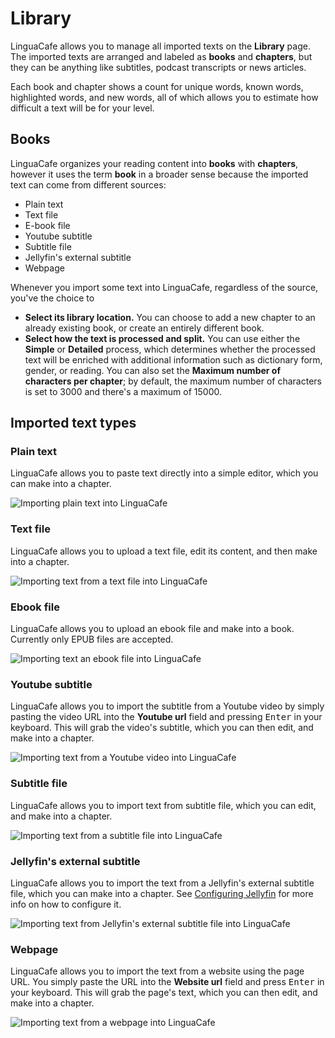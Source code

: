 # Library

LinguaCafe allows you to manage all imported texts on the **Library** page. The imported texts are arranged and labeled as **books** and **chapters**, but they can be anything like subtitles, podcast transcripts or news articles.  

Each book and chapter shows a count for unique words, known words, highlighted words, and new words, all of which allows you to estimate how difficult a text will be for your level.
## Books

LinguaCafe organizes your reading content into **books** with **chapters**, however it uses the term **book** in a broader sense because the imported text can come from different  sources:
- Plain text
- Text file
- E-book file
- Youtube subtitle
- Subtitle file
- Jellyfin's external subtitle
- Webpage

Whenever you import some text into LinguaCafe, regardless of the source, you've the choice to
* **Select its library location.** You can choose to add a new chapter to an already existing book, or create an entirely different book. 
* **Select how the text is processed and split.** You can use either the **Simple** or **Detailed** process, which determines whether the processed text will be enriched with additional information such as dictionary form, gender, or reading. You can also set the **Maximum number of characters per chapter**; by default, the maximum number of characters is set to 3000 and there's a maximum of 15000. 

## Imported text types
### Plain text

LinguaCafe allows you to paste text directly into a simple editor, which you can make into a chapter.

![Importing plain text into LinguaCafe](/GithubImages/LibraryCover.jpg)

### Text file

LinguaCafe allows you to upload a text file, edit its content, and then make into a chapter.

![Importing text from a text file into LinguaCafe](/GithubImages/LibraryCover.jpg)

### Ebook file

LinguaCafe allows you to upload an ebook file and make into a book. Currently only EPUB files are accepted.


![Importing text an ebook file into LinguaCafe](/GithubImages/LibraryCover.jpg)
### Youtube subtitle

LinguaCafe allows you to import the subtitle from a Youtube video by simply pasting the video URL into the **Youtube url** field and pressing <kbd>Enter</kbd> in your keyboard. This will grab the video's subtitle, which you can then edit, and make into a chapter.

![Importing text from a Youtube video into LinguaCafe](/GithubImages/LibraryCover.jpg)

### Subtitle file

LinguaCafe allows you to import text from subtitle file, which you can edit, and make into a chapter. 

![Importing text from a subtitle file into LinguaCafe](/GithubImages/LibraryCover.jpg)
### Jellyfin's external subtitle

LinguaCafe allows you to import the text from a Jellyfin's external subtitle file, which you can make into a chapter. See [Configuring Jellyfin](./configuring-jellyfin.md) for more info on how to configure it.

![Importing text from Jellyfin's external subtitle file into LinguaCafe](/GithubImages/LibraryCover.jpg)
### Webpage

LinguaCafe allows you to import the text from a website using the page URL. You simply paste the URL into the **Website url** field and press <kbd>Enter</kbd> in your keyboard. This will grab the page's text, which you can then edit, and make into a chapter.

![Importing text from a webpage into LinguaCafe](/GithubImages/LibraryCover.jpg)